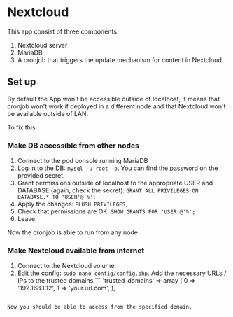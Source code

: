 # Nextcloud

This app consist of three components:

1. Nextcloud server
2. MariaDB
3. A cronjob that triggers the update mechanism for content in Nextcloud.

## Set up

By default the App won't be accessible outside of localhost, it means that cronjob won't work if deployed in a different node and that Nextcloud won't be available outside of LAN.

To fix this:

### Make DB accessible from other nodes

1. Connect to the pod console running MariaDB
2. Log in to the DB: `mysql -u root -p`. You can find the password on the provided secret.
3. Grant permissions outside of localhost to the appropriate USER and DATABASE (again, check the secret): `GRANT ALL PRIVILEGES ON DATABASE.* TO 'USER'@'%';`
4. Apply the changes: `FLUSH PRIVILEGES;`
5. Check that permissions are OK: `SHOW GRANTS FOR 'USER'@'%';`
6. Leave

Now the cronjob is able to run from any node

### Make Nextcloud available from internet

1. Connect to the Nextcloud volume
2. Edit the config: `sudo nano config/config.php`. Add the necessary URLs / IPs to the trusted domains ```
'trusted_domains' =>
array (
  0 => '192.168.1.12',
  1 => 'your.url.com',
),
```

Now you should be able to access from the specified domain.
